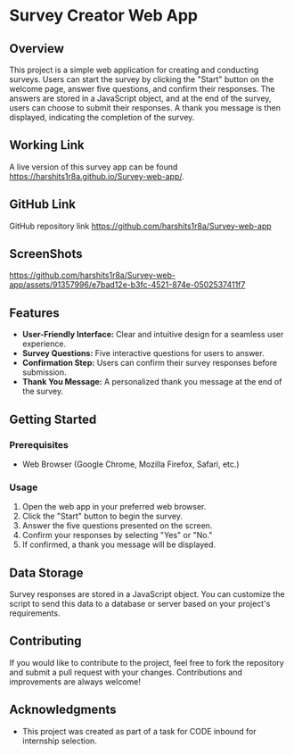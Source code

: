 ﻿# Survey Creator Web App

## Overview

This project is a simple web application for creating and conducting surveys. Users can start the survey by clicking the "Start" button on the welcome page, answer five questions, and confirm their responses. The answers are stored in a JavaScript object, and at the end of the survey, users can choose to submit their responses. A thank you message is then displayed, indicating the completion of the survey.

## Working Link
A live version of this survey app can be found https://harshits1r8a.github.io/Survey-web-app/.

## GitHub Link
GitHub repository link https://github.com/harshits1r8a/Survey-web-app

## ScreenShots


https://github.com/harshits1r8a/Survey-web-app/assets/91357996/e7bad12e-b3fc-4521-874e-0502537411f7



## Features

- **User-Friendly Interface:** Clear and intuitive design for a seamless user experience.
- **Survey Questions:** Five interactive questions for users to answer.
- **Confirmation Step:** Users can confirm their survey responses before submission.
- **Thank You Message:** A personalized thank you message at the end of the survey.

## Getting Started

### Prerequisites

- Web Browser (Google Chrome, Mozilla Firefox, Safari, etc.)

### Usage

1. Open the web app in your preferred web browser.
2. Click the "Start" button to begin the survey.
3. Answer the five questions presented on the screen.
4. Confirm your responses by selecting "Yes" or "No."
5. If confirmed, a thank you message will be displayed.

## Data Storage

Survey responses are stored in a JavaScript object. You can customize the script to send this data to a database or server based on your project's requirements.

## Contributing

If you would like to contribute to the project, feel free to fork the repository and submit a pull request with your changes. Contributions and improvements are always welcome!


## Acknowledgments

- This project was created as part of a task for CODE inbound for internship selection.

